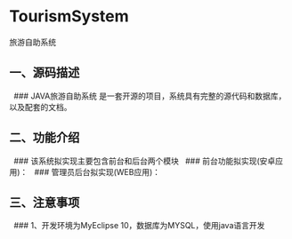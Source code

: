 # TourismSystem
旅游自助系统
## 一、源码描述
   ### JAVA旅游自助系统 是一套开源的项目，系统具有完整的源代码和数据库，以及配套的文档。
## 二、功能介绍
   ### 该系统拟实现主要包含前台和后台两个模块
   ### 前台功能拟实现(安卓应用)：
   ### 管理员后台拟实现(WEB应用)：
## 三、注意事项
   ### 1、开发环境为MyEclipse 10，数据库为MYSQL，使用java语言开发

